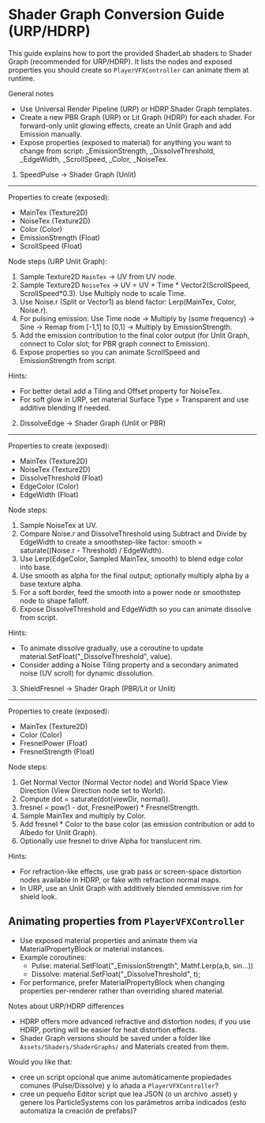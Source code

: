 Shader Graph Conversion Guide (URP/HDRP)
========================================

This guide explains how to port the provided ShaderLab shaders to Shader Graph (recommended for URP/HDRP). It lists the nodes and exposed properties you should create so `PlayerVFXController` can animate them at runtime.

General notes
- Use Universal Render Pipeline (URP) or HDRP Shader Graph templates.
- Create a new PBR Graph (URP) or Lit Graph (HDRP) for each shader. For forward-only unlit glowing effects, create an Unlit Graph and add Emission manually.
- Expose properties (exposed to material) for anything you want to change from script: _EmissionStrength, _DissolveThreshold, _EdgeWidth, _ScrollSpeed, _Color, _NoiseTex.


1) SpeedPulse -> Shader Graph (Unlit)
-------------------------------------------------
Properties to create (exposed):
- MainTex (Texture2D)
- NoiseTex (Texture2D)
- Color (Color)
- EmissionStrength (Float)
- ScrollSpeed (Float)

Node steps (URP Unlit Graph):
1. Sample Texture2D `MainTex` -> UV from UV node.
2. Sample Texture2D `NoiseTex` -> UV = UV + Time * Vector2(ScrollSpeed, ScrollSpeed*0.3). Use Multiply node to scale Time.
3. Use Noise.r (Split or Vector1) as blend factor: Lerp(MainTex, Color, Noise.r).
4. For pulsing emission: Use Time node -> Multiply by (some frequency) -> Sine -> Remap from [-1,1] to [0,1] -> Multiply by EmissionStrength.
5. Add the emission contribution to the final color output (for Unlit Graph, connect to Color slot; for PBR graph connect to Emission).
6. Expose properties so you can animate ScrollSpeed and EmissionStrength from script.

Hints:
- For better detail add a Tiling and Offset property for NoiseTex.
- For soft glow in URP, set material Surface Type = Transparent and use additive blending if needed.


2) DissolveEdge -> Shader Graph (Unlit or PBR)
-------------------------------------------------
Properties to create (exposed):
- MainTex (Texture2D)
- NoiseTex (Texture2D)
- DissolveThreshold (Float)
- EdgeColor (Color)
- EdgeWidth (Float)

Node steps:
1. Sample NoiseTex at UV.
2. Compare Noise.r and DissolveThreshold using Subtract and Divide by EdgeWidth to create a smoothstep-like factor: smooth = saturate((Noise.r - Threshold) / EdgeWidth).
3. Use Lerp(EdgeColor, Sampled MainTex, smooth) to blend edge color into base.
4. Use smooth as alpha for the final output; optionally multiply alpha by a base texture alpha.
5. For a soft border, feed the smooth into a power node or smoothstep node to shape falloff.
6. Expose DissolveThreshold and EdgeWidth so you can animate dissolve from script.

Hints:
- To animate dissolve gradually, use a coroutine to update material.SetFloat("_DissolveThreshold", value).
- Consider adding a Noise Tiling property and a secondary animated noise (UV scroll) for dynamic dissolution.


3) ShieldFresnel -> Shader Graph (PBR/Lit or Unlit)
-------------------------------------------------
Properties to create (exposed):
- MainTex (Texture2D)
- Color (Color)
- FresnelPower (Float)
- FresnelStrength (Float)

Node steps:
1. Get Normal Vector (Normal Vector node) and World Space View Direction (View Direction node set to World).
2. Compute dot = saturate(dot(viewDir, normal)).
3. fresnel = pow(1 - dot, FresnelPower) * FresnelStrength.
4. Sample MainTex and multiply by Color.
5. Add fresnel * Color to the base color (as emission contribution or add to Albedo for Unlit Graph).
6. Optionally use fresnel to drive Alpha for translucent rim.

Hints:
- For refraction-like effects, use grab pass or screen-space distortion nodes available in HDRP, or fake with refraction normal maps.
- In URP, use an Unlit Graph with additively blended emmissive rim for shield look.


Animating properties from `PlayerVFXController`
-----------------------------------------------
- Use exposed material properties and animate them via MaterialPropertyBlock or material instances.
- Example coroutines:
  - Pulse: material.SetFloat("_EmissionStrength", Mathf.Lerp(a,b, sin...))
  - Dissolve: material.SetFloat("_DissolveThreshold", t);
- For performance, prefer MaterialPropertyBlock when changing properties per-renderer rather than overriding shared material.


Notes about URP/HDRP differences
- HDRP offers more advanced refractive and distortion nodes; if you use HDRP, porting will be easier for heat distortion effects.
- Shader Graph versions should be saved under a folder like `Assets/Shaders/ShaderGraphs/` and Materials created from them.

Would you like that:
- cree un script opcional que anime automáticamente propiedades comunes (Pulse/Dissolve) y lo añada a `PlayerVFXController`?
- cree un pequeño Editor script que lea JSON (o un archivo .asset) y genere los ParticleSystems con los parámetros arriba indicados (esto automatiza la creación de prefabs)?
